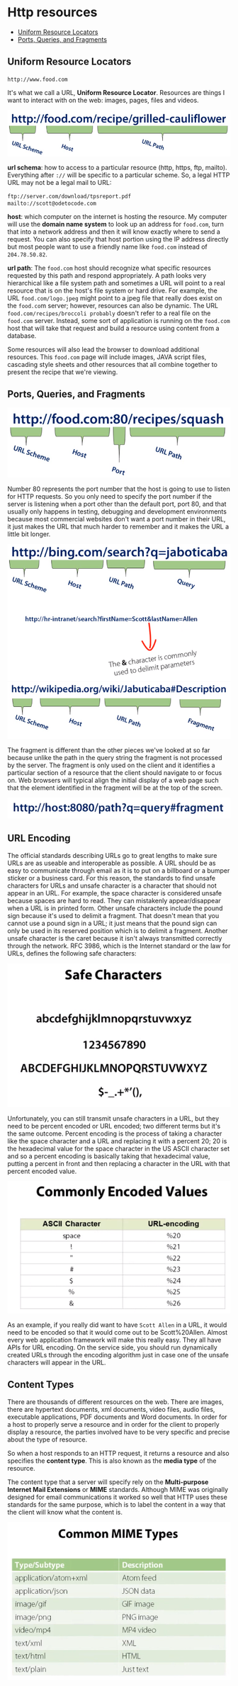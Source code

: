 # Http resources

- [Uniform Resource Locators](#uniform-resource-locators)
- [Ports, Queries, and Fragments](#ports-queries-and-fragments)

## Uniform Resource Locators

`http://www.food.com`

It's what we call a URL, **Uniform Resource Locator**. Resources are things I want to interact with on the web: images, pages, files and videos.

<img src='https://github.com/KiraDiShira/Http/blob/master/HTTPResources/Images/res1.PNG' />

**url schema**: how to access to a particular resource (http, https, ftp, mailto). Everything after `://` will be specific to a particular scheme. So, a legal HTTP URL may not be a legal mail to URL:

```
ftp://server.com/download/tpsreport.pdf
mailto://scott@odetocode.com
```

**host**: which computer on the internet is hosting the resource. My computer will use the **domain name system** to look up an address for `food.com`, turn that into a network address and then it will know exactly where to send a request. You can also specify that host portion using the IP address directly but most people want to use a friendly name like `food.com` instead of `204.78.50.82`.

**url path**: The `food.com` host should recognize what specific resources requested by this path and respond appropriately. A path looks very hierarchical like a file system path and sometimes a URL will point to a real resource that is on the host's file system or hard drive. For example, the URL `food.com/logo.jpeg` might point to a jpeg file that really does exist on the `food.co`m server; however, resources can also be dynamic. The URL `food.com/recipes/broccoli probably` doesn't refer to a real file on the `food.com` server. Instead, some sort of application is running on the `food.com` host that will take that request and build a resource using content from a database. 

Some resources will also lead the browser to download additional resources. This `food.com` page will include images, JAVA script files, cascading style sheets and other resources that all combine together to present the recipe that we're viewing.

## Ports, Queries, and Fragments

<img src='https://github.com/KiraDiShira/Http/blob/master/HTTPResources/Images/res2.PNG' />

 Number 80 represents the port number that the host is going to use to listen for HTTP requests. So you only need to specify the port number if the server is listening when a port other than the default port, port 80, and that usually only happens in testing, debugging and development environments because most commercial websites don't want a port number in their URL, it just makes the URL that much harder to remember and it makes the URL a little bit longer.
 
 <img src='https://github.com/KiraDiShira/Http/blob/master/HTTPResources/Images/res3.PNG' />
 
 <img src='https://github.com/KiraDiShira/Http/blob/master/HTTPResources/Images/res4.PNG' />
 
 The fragment is different than the other pieces we've looked at so far because unlike the path in the query string the fragment is not processed by the server. The fragment is only used on the client and it identifies a particular section of a resource that the client should navigate to or focus on. Web browsers will typical align the initial display of a web page such that the element identified in the fragment will be at the top of the screen.
 
  <img src='https://github.com/KiraDiShira/Http/blob/master/HTTPResources/Images/res5.PNG' />
 
 ## URL Encoding
 
The official standards describing URLs go to great lengths to make sure URLs are as useable and interoperable as possible. A URL should be as easy to communicate through email as it is to put on a billboard or a bumper sticker or a business card. For this reason, the standards to find unsafe characters for URLs and unsafe character is a character that should not appear in an URL. For example, the space character is considered unsafe because spaces are hard to read. They can mistakenly appear/disappear when a URL is in printed form. Other unsafe characters include the pound sign because it's used to delimit a fragment. That doesn't mean that you cannot use a pound sign in a URL; it just means that the pound sign can only be used in its reserved position which is to delimit a fragment. Another unsafe character is the caret because it isn't always transmitted correctly through the network. RFC 3986, which is the Internet standard or the law for URLs, defines the following safe characters:
 
 <img src='https://github.com/KiraDiShira/Http/blob/master/HTTPResources/Images/res6.PNG' />
 
Unfortunately, you can still transmit unsafe characters in a URL, but they need to be percent encoded or URL encoded; two different terms but it's the same outcome. Percent encoding is the process of taking a character like the space character and a URL and replacing it with a percent 20; 20 is the hexadecimal value for the space character in the US ASCII character set and so a percent encoding is basically taking that hexadecimal value, putting a percent in front and then replacing a character in the URL with that percent encoded value.

 <img src='https://github.com/KiraDiShira/Http/blob/master/HTTPResources/Images/res7.PNG' />

As an example, if you really did want to have `Scott Allen` in a URL, it would need to be encoded so that it would come out to be Scott%20Allen. Almost every web application framework will make this really easy. They all have APIs for URL encoding. On the service side, you should run dynamically created URLs through the encoding algorithm just in case one of the unsafe characters will appear in the URL.
 
## Content Types

There are thousands of different resources on the web. There are images, there are hypertext documents, xml documents, video files, audio files, executable applications, PDF documents and Word documents. In order for a host to properly serve a resource and in order for the client to properly display a resource, the parties involved have to be very specific and precise about the type of resource.

So when a host responds to an HTTP request, it returns a resource and also specifies the **content type**. This is also known as the **media type** of the resource. 

The content type that a server will specify rely on the **Multi-purpose Internet Mail Extensions** or **MIME** standards. Although MIME was originally designed for email communications it worked so well that HTTP uses these standards for the same purpose, which is to label the content in a way that the client will know what the content is.

 <img src='https://github.com/KiraDiShira/Http/blob/master/HTTPResources/Images/res8.PNG' />
